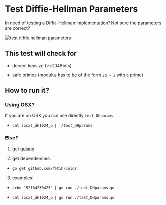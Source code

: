 # Test Diffie-Hellman Parameters

In need of testing a Diffie-Hellman implementation? Not sure the parameters are correct?

![test diffie hellman parameters](https://www.cryptologie.net/upload/Screen_Shot_2016-02-22_at_10.28_.42_PM_.png)

## This test will check for

* decent keysize (>=2048bits)

* safe primes (modulus has to be of the form `2q + 1` with `q` prime)

## How to run it?

### Using OSX?

If you are on OSX you can use directly `test_DHparams`:

* `cat socat_dh1024_p | ./test_DHparams`

### Else?

1. get [golang](https://golang.org/)

2. get dependencies:

* `go get github.com/fatih/color`

3. examples:

* `echo "52104230423" | go run ./test_DHparams.go`

* `cat socat_dh1024_p | go run ./test_DHparams.go`
